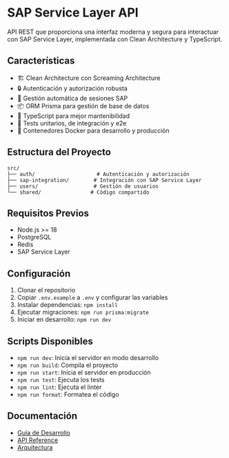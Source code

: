 # SAP Service Layer API

API REST que proporciona una interfaz moderna y segura para interactuar con SAP Service Layer, implementada con Clean Architecture y TypeScript.

## Características

- 🏗️ Clean Architecture con Screaming Architecture
- 🔒 Autenticación y autorización robusta
- 🔄 Gestión automática de sesiones SAP
- 📦 ORM Prisma para gestión de base de datos
- 🚀 TypeScript para mejor mantenibilidad
- 🧪 Tests unitarios, de integración y e2e
- 🐳 Contenedores Docker para desarrollo y producción

## Estructura del Proyecto

```
src/
├── auth/                    # Autenticación y autorización
├── sap-integration/        # Integración con SAP Service Layer
├── users/                  # Gestión de usuarios
└── shared/                # Código compartido
```

## Requisitos Previos

- Node.js >= 18
- PostgreSQL
- Redis
- SAP Service Layer

## Configuración

1. Clonar el repositorio
2. Copiar `.env.example` a `.env` y configurar las variables
3. Instalar dependencias: `npm install`
4. Ejecutar migraciones: `npm run prisma:migrate`
5. Iniciar en desarrollo: `npm run dev`

## Scripts Disponibles

- `npm run dev`: Inicia el servidor en modo desarrollo
- `npm run build`: Compila el proyecto
- `npm run start`: Inicia el servidor en producción
- `npm run test`: Ejecuta los tests
- `npm run lint`: Ejecuta el linter
- `npm run format`: Formatea el código

## Documentación

- [Guía de Desarrollo](./docs/development.md)
- [API Reference](./docs/api.md)
- [Arquitectura](./docs/architecture.md)
